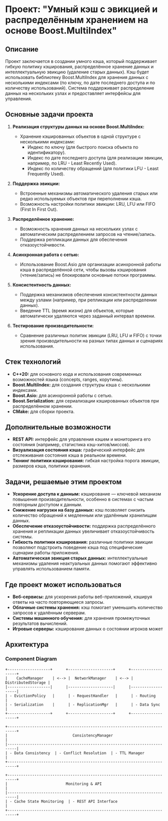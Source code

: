 # Проект: "Умный кэш с эвикцией и распределённым хранением на основе Boost.MultiIndex"

## Описание
Проект заключается в создании умного кэша, который поддерживает гибкую политику кэширования, распределённое хранение данных и интеллектуальную эвикцию (удаление старых данных). Кэш будет использовать библиотеку Boost.MultiIndex для хранения данных с несколькими индексами (по ключу, по дате последнего доступа и по количеству использований). Система поддерживает распределение данных на нескольких узлах и предоставляет интерфейсы для управления.

## Основные задачи проекта
1. **Реализация структуры данных на основе Boost.MultiIndex:**
    - Хранение кэшированных объектов в одной структуре с несколькими индексами:
        - Индекс по ключу (для быстрого поиска объекта по идентификатору).
        - Индекс по дате последнего доступа (для реализации эвикции, например, по LRU - Least Recently Used).
        - Индекс по количеству обращений (для политики LFU - Least Frequently Used).

2. **Поддержка эвикции:**
    - Встроенные механизмы автоматического удаления старых или редко используемых объектов при переполнении кэша.
    - Возможность настройки политики эвикции: LRU, LFU или FIFO (First In First Out).

3. **Распределённое хранение:**
    - Возможность хранения данных на нескольких узлах с автоматическим распределением запросов на чтение/запись.
    - Поддержка репликации данных для обеспечения отказоустойчивости.

4. **Асинхронная работа с сетью:**
    - Использование Boost.Asio для организации асинхронной работы кэша в распределённой сети, чтобы вызовы кэширования (чтение/запись) не блокировали основные потоки программы.

5. **Консистентность данных:**
    - Поддержка механизмов обеспечения консистентности данных между узлами (например, при репликации или распределении данных).
    - Введение TTL (время жизни) для объектов, которые автоматически удаляются через заданный интервал времени.

6. **Тестирование производительности:**
    - Сравнение различных политик эвикции (LRU, LFU и FIFO) с точки зрения производительности на разных типах данных и сценариях использования.

## Стек технологий
- **C++20:** для основного кода и использования современных возможностей языка (concepts, ranges, корутины).
- **Boost.MultiIndex:** для создания структуры кэша с несколькими индексами.
- **Boost.Asio:** для асинхронной работы с сетью.
- **Boost.Serialization:** для сериализации кэшированных объектов при распределённом хранении.
- **CMake:** для сборки проекта.

## Дополнительные возможности
- **REST API:** интерфейс для управления кэшем и мониторинга его состояния (например, статистика кэш-хитов/миссов).
- **Визуализация состояния кэша:** графический интерфейс для отслеживания состояния кэша в реальном времени.
- **Тюнинг политики кэширования:** гибкая настройка порога эвикции, размеров кэша, политики хранения.

## Задачи, решаемые этим проектом
- **Ускорение доступа к данным:** кэширование — ключевой механизм повышения производительности, особенно в системах с частым повторным доступом к данным.
- **Снижение нагрузки на базу данных:** кэш позволяет снизить количество обращений к медленным или удалённым хранилищам данных.
- **Обеспечение отказоустойчивости:** поддержка распределённого хранения и репликации данных увеличивает отказоустойчивость системы.
- **Гибкость политики кэширования:** различные политики эвикции позволяют подстроить поведение кэша под специфические сценарии работы приложения.
- **Автоматическая эвикция старых данных:** интеллектуальные механизмы удаления неактуальных данных помогают эффективно управлять использованием памяти.

## Где проект может использоваться
- **Веб-сервисы:** для ускорения работы веб-приложений, кэшируя ответы на часто повторяющиеся запросы.
- **Облачные системы хранения:** кэш помогает уменьшить количество запросов к удалённым серверам.
- **Системы машинного обучения:** для хранения промежуточных результатов вычислений.
- **Игровые серверы:** кэширование данных о состоянии игроков может
## Архитектура
### Component Diagram
```table
+-------------------+      +--------------------+      +-------------------+
|    CacheManager    | <--> |  NetworkManager    | <--> | DistributedStorage |
|-------------------|      |--------------------|      |-------------------|
| - EvictionPolicy   |      | - RequestHandler   |      | - Routing          |
| - Serialization    |      | - ReplicationMgr   |      | - Data Sync        |
+-------------------+      +--------------------+      +-------------------+

+--------------------------------------------------------------------------+
|                             ConsistencyManager                           |
|--------------------------------------------------------------------------|
| - Data Consistency  | - Conflict Resolution  | - TTL Manager              |
+--------------------------------------------------------------------------+

+--------------------------------------------------------------------------+
|                          Monitoring & API                                |
|--------------------------------------------------------------------------|
| - Cache State Monitoring  | - REST API Interface                         |
+--------------------------------------------------------------------------+
```